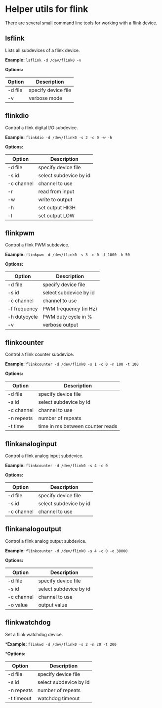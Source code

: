 Helper utils for flink
======================

There are several small command line tools for working with a flink device.

lsflink
-------

Lists all subdevices of a flink device.

**Example:** `lsflink -d /dev/flink0 -v`

**Options:**

| Option  | Description         |
| ------- | ------------------- |
| -d file | specify device file |
| -v      | verbose mode        |


flinkdio
--------

Control a flink digital I/O subdevice.

**Example:** `flinkdio -d /dev/flink0 -s 2 -c 0 -w -h`

**Options:**

| Option      | Description            |
| ----------- | ---------------------- |
| -d file     | specify device file    |
| -s id       | select subdevice by id |
| -c channel  | channel to use         |
| -r          | read from input        |
| -w          | write to output        |
| -h          | set output HIGH        |
| -l          | set output LOW         |


flinkpwm
--------

Control a flink PWM subdevice.

**Example:** `flinkpwm -d /dev/flink0 -s 3 -c 0 -f 1000 -h 50`

**Options:**

| Option        | Description            |
| ------------- | ---------------------- |
| -d file       | specify device file    |
| -s id         | select subdevice by id |
| -c channel    | channel to use         |
| -f frequency  | PWM frequency (in Hz)  |
| -h dutycycle  | PWM duty cycle in %    |
| -v            | verbose output         |


flinkcounter
------------

Control a flink counter subdevice.

**Example:** `flinkcounter -d /dev/flink0 -s 1 -c 0 -n 100 -t 100`

**Options:**

| Option        | Description                |
| ------------- | -------------------------- |
| -d file       | specify device file        |
| -s id         | select subdevice by id     |
| -c channel    | channel to use             |
| -n repeats    | number of repeats          |
| -t time       | time in ms between counter reads |


flinkanaloginput
------------

Control a flink analog input subdevice.

**Example:** `flinkcounter -d /dev/flink0 -s 4 -c 0`

**Options:**

| Option        | Description                |
| ------------- | -------------------------- |
| -d file       | specify device file        |
| -s id         | select subdevice by id     |
| -c channel    | channel to use             |


flinkanalogoutput
------------

Control a flink analog output subdevice.

**Example:** `flinkcounter -d /dev/flink0 -s 4 -c 0 -o 38000`

**Options:**

| Option        | Description                |
| ------------- | -------------------------- |
| -d file       | specify device file        |
| -s id         | select subdevice by id     |
| -c channel    | channel to use             |
| -o value      | output value               |


flinkwatchdog
------------

Set a flink watchdog device.

***Example:** `flinkwd -d /dev/flink0 -s 2 -n 20 -t 200`

***Options:**

| Option        | Description                |
| ------------- | -------------------------- |
| -d file       | specify device file        |
| -s id         | select subdevice by id     |
| -n repeats    | number of repeats          |
| -t timeout    | watchdog timeout			 |

